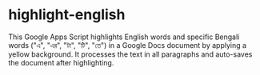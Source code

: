 # highlight-english
This Google Apps Script highlights English words and specific Bengali words ("এ", "এর", "টা", "টি", "তে") in a Google Docs document by applying a yellow background. It processes the text in all paragraphs and auto-saves the document after highlighting.
